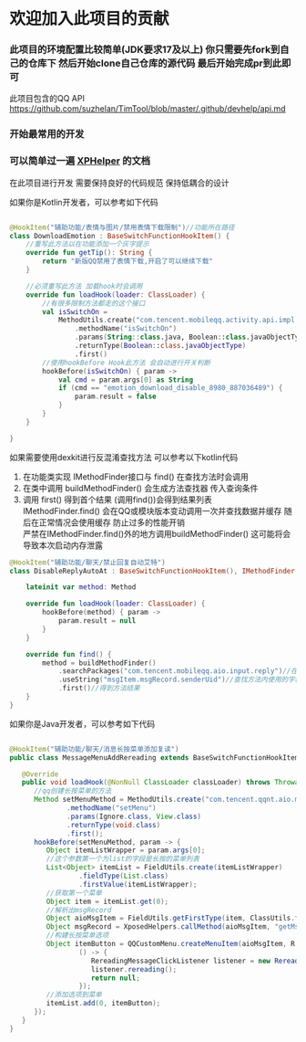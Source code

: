 # 欢迎加入此项目的贡献

### 此项目的环境配置比较简单(JDK要求17及以上) 你只需要先fork到自己的仓库下 然后开始clone自己仓库的源代码 最后开始完成pr到此即可

此项目包含的QQ API https://github.com/suzhelan/TimTool/blob/master/.github/devhelp/api.md
### 开始最常用的开发

### 可以简单过一遍 [XPHelper](https://github.com/suzhelan/XPHelper) 的文档
在此项目进行开发 需要保持良好的代码规范 保持低耦合的设计

如果你是Kotlin开发者，可以参考如下代码

```kotlin

@HookItem("辅助功能/表情与图片/禁用表情下载限制")//功能所在路径
class DownloadEmotion : BaseSwitchFunctionHookItem() {
    //重写此方法以在功能添加一个灰字提示
    override fun getTip(): String {
        return "新版QQ禁用了表情下载,开启了可以继续下载"
    }

    //必须重写此方法 加载hook时会调用
    override fun loadHook(loader: ClassLoader) {
        //有很多限制方法都走的这个接口
        val isSwitchOn =
            MethodUtils.create("com.tencent.mobileqq.activity.api.impl.UnitedConfigImpl")
                .methodName("isSwitchOn")
                .params(String::class.java, Boolean::class.javaObjectType)
                .returnType(Boolean::class.javaObjectType)
                .first()
        //使用hookBefore Hook此方法 会自动进行开关判断
        hookBefore(isSwitchOn) { param ->
            val cmd = param.args[0] as String
            if (cmd == "emotion_download_disable_8980_887036489") {
                param.result = false
            }
        }
    }

}
```

如果需要使用dexkit进行反混淆查找方法 可以参考以下kotlin代码

1. 在功能类实现 IMethodFinder接口与 find() 在查找方法时会调用
2. 在类中调用 buildMethodFinder() 会生成方法查找器 传入查询条件
3. 调用 first() 得到首个结果 (调用find())会得到结果列表  
   IMethodFinder.find() 会在QQ或模块版本变动调用一次并查找数据并缓存 随后在正常情况会使用缓存
   防止过多的性能开销  
   严禁在IMethodFinder.find()外的地方调用buildMethodFinder() 这可能将会导致本次启动内存泄露

```kotlin
@HookItem("辅助功能/聊天/禁止回复自动艾特")
class DisableReplyAutoAt : BaseSwitchFunctionHookItem(), IMethodFinder {

    lateinit var method: Method

    override fun loadHook(loader: ClassLoader) {
        hookBefore(method) { param ->
            param.result = null
        }
    }

    override fun find() {
        method = buildMethodFinder()
            .searchPackages("com.tencent.mobileqq.aio.input.reply")//在指定的包下查找
            .useString("msgItem.msgRecord.senderUid")//查找方法内使用的字符串
            .first()//得到方法结果
    }
}
```

如果你是Java开发者，可以参考如下代码
```java

@HookItem("辅助功能/聊天/消息长按菜单添加复读")
public class MessageMenuAddRereading extends BaseSwitchFunctionHookItem {

   @Override
   public void loadHook(@NonNull ClassLoader classLoader) throws Throwable {
      //qq创建长按菜单的方法
      Method setMenuMethod = MethodUtils.create("com.tencent.qqnt.aio.menu.ui.QQCustomMenuExpandableLayout")
              .methodName("setMenu")
              .params(Ignore.class, View.class)
              .returnType(void.class)
              .first();
      hookBefore(setMenuMethod, param -> {
         Object itemListWrapper = param.args[0];
         //这个参数第一个为list的字段是长按的菜单列表
         List<Object> itemList = FieldUtils.create(itemListWrapper)
                 .fieldType(List.class)
                 .firstValue(itemListWrapper);
         //获取第一个菜单
         Object item = itemList.get(0);
         //解析出msgRecord
         Object aioMsgItem = FieldUtils.getFirstType(item, ClassUtils.findClass("com.tencent.mobileqq.aio.msg.AIOMsgItem"));
         Object msgRecord = XposedHelpers.callMethod(aioMsgItem, "getMsgRecord");
         //构建长按菜单选项
         Object itemButton = QQCustomMenu.createMenuItem(aioMsgItem, R.drawable.repeat, "复读",
                 () -> {
                    RereadingMessageClickListener listener = new RereadingMessageClickListener(msgRecord, ContactUtils.getCurrentContact());
                    listener.rereading();
                    return null;
                 });
         //添加选项到菜单
         itemList.add(0, itemButton);
      });
   }
}
```

